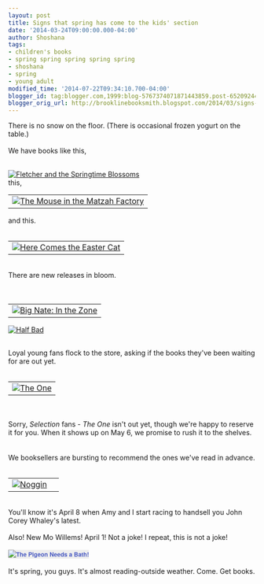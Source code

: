 ```yaml
---
layout: post
title: Signs that spring has come to the kids' section
date: '2014-03-24T09:00:00.000-04:00'
author: Shoshana
tags:
- children's books
- spring spring spring spring spring
- shoshana
- spring
- young adult
modified_time: '2014-07-22T09:34:10.700-04:00'
blogger_id: tag:blogger.com,1999:blog-5767374071871443859.post-6520924466898689062
blogger_orig_url: http://brooklinebooksmith.blogspot.com/2014/03/signs-that-spring-has-come-to-kids.html
---
```


There is no snow on the floor. (There is occasional frozen yogurt on the table.)<br /><br />We have books like this,<br /><br /><div class="abaproduct-image"><a href="http://www.brooklinebooksmith-shop.com/book/v/9780061688553"><img src="http://images.booksense.com/images/books/553/688/FC9780061688553.JPG" title="Fletcher and the Springtime Blossoms" /></a>&nbsp;</div><div class="abaproduct-image"></div><div class="abaproduct-image">this,</div><div class="abaproduct-image"></div><div class="abaproduct-image"><table id="aba-search-results-table"><tbody><tr><td valign="top"><div class="abaproduct-image"><a href="http://www.brooklinebooksmith-shop.com/book/v/9781580130486"><img src="http://images.booksense.com/images/books/486/130/FC9781580130486.JPG" title="The Mouse in the Matzah Factory" /></a> </div></td></tr></tbody></table></div>and this.<br /><br /><table id="aba-search-results-table"><tbody><tr><td valign="top"><div class="abaproduct-image"><a href="http://www.brooklinebooksmith-shop.com/book/v/9780803739390"><img src="http://images.booksense.com/images/books/390/739/FC9780803739390.JPG" title="Here Comes the Easter Cat" /></a> </div></td></tr></tbody></table><br />There are new releases in bloom.<br /><br /><div class="abaproduct-image"><a href="http://www.brooklinebooksmith-shop.com/book/v/9780375870231"></a><br /><table id="aba-search-results-table"><tbody><tr><td valign="top"><div class="abaproduct-image"><a href="http://www.brooklinebooksmith-shop.com/book/v/9780061996658"><img src="http://images.booksense.com/images/books/658/996/FC9780061996658.JPG" title="Big Nate: In the Zone" /></a> </div></td></tr></tbody></table></div><div class="abaproduct-image"><div class="abaproduct-image"><a href="http://www.brooklinebooksmith-shop.com/book/v/9780670016785"><img src="http://images.booksense.com/images/books/785/016/FC9780670016785.JPG" title="Half Bad" /></a> </div><a class="thickbox initThickbox-processed" href="http://images.indiebound.com/231/870/9780375870231.jpg" rel="field_image_cache_0" title="Sparky!"><img src="http://images.booksense.com/images/books/231/870/FC9780375870231.JPG" title="" /></a>          <br /><div id="google-book-preview"><span id="__GBS_Button0"></span>      </div></div><h2>      </h2>Loyal young fans flock to the store, asking if the books they've been waiting for are out yet.<br /><br /><table id="aba-search-results-table"><tbody><tr><td valign="top"><div class="abaproduct-image"><a href="http://www.brooklinebooksmith-shop.com/book/v/9780062059994"><img src="http://images.booksense.com/images/books/994/059/FC9780062059994.JPG" title="The One" /></a> </div></td></tr></tbody></table><br /><br />Sorry, <i>Selection </i>fans - <i>The One </i>isn't out yet, though we're happy to reserve it for you. When it shows up on May 6, we promise to rush it to the shelves.<br /><br /><br />We booksellers are bursting to recommend the ones we've read in advance. <br /><br /><table id="aba-search-results-table"><tbody><tr><td valign="top"><div class="abaproduct-image"><a href="http://www.brooklinebooksmith-shop.com/book/v/9781442458727"><img src="http://images.booksense.com/images/books/727/458/FC9781442458727.JPG" title="Noggin" /></a> </div></td>  <td><br /></td></tr></tbody></table><br />You'll know it's April 8 when Amy and I start racing to handsell you John Corey Whaley's latest.<br /><br />Also! New Mo Willems! April 1! Not a joke! I repeat, this is not a joke!<br /><br /><a href="http://www.brooklinebooksmith-shop.com/book/v/9781423190875" style="background-color: #eeeeee; color: #4b5cc3; font-family: 'Helvetica neue', Helvetica, Arial, Verdana, sans-serif; font-size: 12px; font-weight: bold; line-height: 18px; text-align: center; text-decoration: none;"><img src="http://images.booksense.com/images/books/875/190/FC9781423190875.JPG" style="border: 0px;" title="The Pigeon Needs a Bath!" /></a><br /><br />It's spring, you guys. It's almost reading-outside weather. Come. Get books.